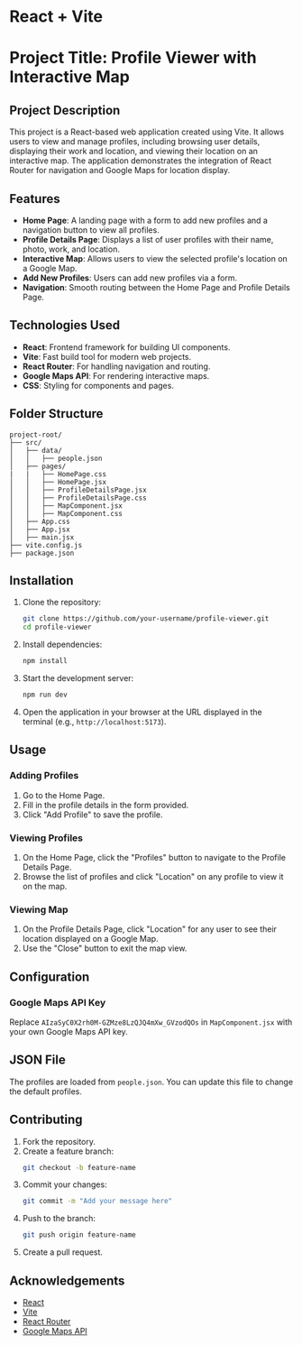 # React + Vite

# Project Title: Profile Viewer with Interactive Map

## Project Description

This project is a React-based web application created using Vite. It allows users to view and manage profiles, including browsing user details, displaying their work and location, and viewing their location on an interactive map. The application demonstrates the integration of React Router for navigation and Google Maps for location display.

## Features

- **Home Page**: A landing page with a form to add new profiles and a navigation button to view all profiles.
- **Profile Details Page**: Displays a list of user profiles with their name, photo, work, and location.
- **Interactive Map**: Allows users to view the selected profile's location on a Google Map.
- **Add New Profiles**: Users can add new profiles via a form.
- **Navigation**: Smooth routing between the Home Page and Profile Details Page.

## Technologies Used

- **React**: Frontend framework for building UI components.
- **Vite**: Fast build tool for modern web projects.
- **React Router**: For handling navigation and routing.
- **Google Maps API**: For rendering interactive maps.
- **CSS**: Styling for components and pages.

## Folder Structure

```
project-root/
├── src/
│   ├── data/
│   │   ├── people.json
│   ├── pages/
|   |   ├── HomePage.css
│   │   ├── HomePage.jsx
│   │   ├── ProfileDetailsPage.jsx
│   │   ├── ProfileDetailsPage.css
│   │   ├── MapComponent.jsx
│   │   ├── MapComponent.css
│   ├── App.css
│   ├── App.jsx
│   ├── main.jsx
├── vite.config.js
├── package.json
```

## Installation

1. Clone the repository:

   ```bash
   git clone https://github.com/your-username/profile-viewer.git
   cd profile-viewer
   ```

2. Install dependencies:

   ```bash
   npm install
   ```

3. Start the development server:

   ```bash
   npm run dev
   ```

4. Open the application in your browser at the URL displayed in the terminal (e.g., `http://localhost:5173`).

## Usage

### Adding Profiles

1. Go to the Home Page.
2. Fill in the profile details in the form provided.
3. Click "Add Profile" to save the profile.

### Viewing Profiles

1. On the Home Page, click the "Profiles" button to navigate to the Profile Details Page.
2. Browse the list of profiles and click "Location" on any profile to view it on the map.

### Viewing Map

1. On the Profile Details Page, click "Location" for any user to see their location displayed on a Google Map.
2. Use the "Close" button to exit the map view.

## Configuration

### Google Maps API Key

Replace `AIzaSyC0X2rh0M-GZMze8LzQJQ4mXw_GVzodQOs` in `MapComponent.jsx` with your own Google Maps API key.

## JSON File

The profiles are loaded from `people.json`. You can update this file to change the default profiles.

## Contributing

1. Fork the repository.
2. Create a feature branch:
   ```bash
   git checkout -b feature-name
   ```
3. Commit your changes:
   ```bash
   git commit -m "Add your message here"
   ```
4. Push to the branch:
   ```bash
   git push origin feature-name
   ```
5. Create a pull request.

## Acknowledgements

- [React](https://reactjs.org/)
- [Vite](https://vitejs.dev/)
- [React Router](https://reactrouter.com/)
- [Google Maps API](https://developers.google.com/maps/documentation/javascript/overview)

